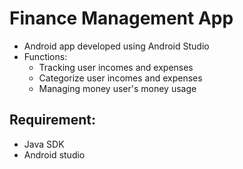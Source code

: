 # Finance Management App

* Android app developed using Android Studio
* Functions:
  - Tracking user incomes and expenses
  - Categorize user incomes and expenses
  - Managing money user's money usage

## Requirement:

* Java SDK 
* Android studio
